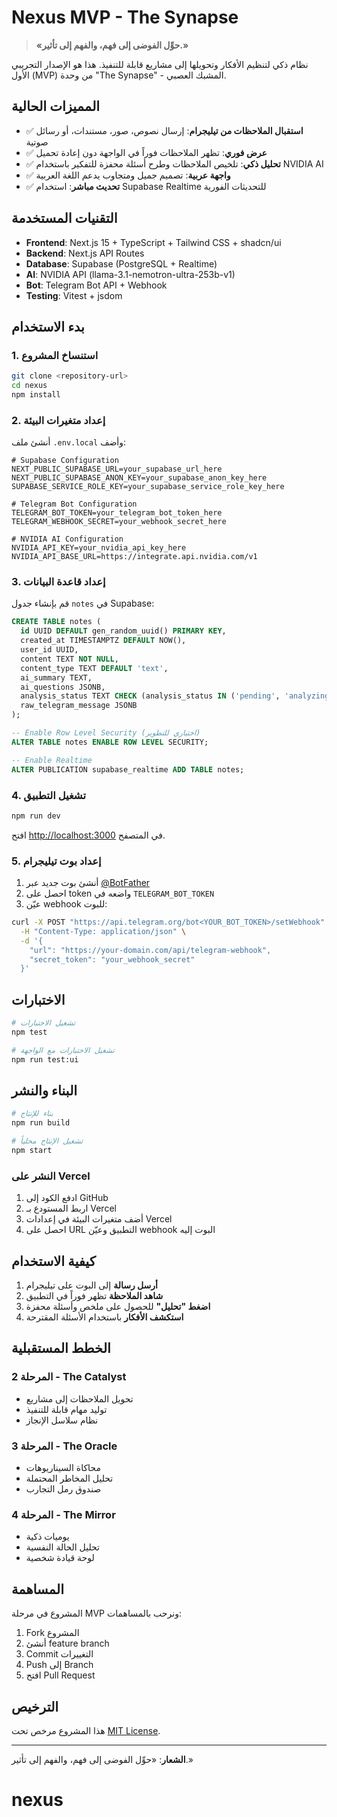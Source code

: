 # Nexus MVP - The Synapse

> **«حوِّل الفوضى إلى فهم، والفهم إلى تأثير.»**

نظام ذكي لتنظيم الأفكار وتحويلها إلى مشاريع قابلة للتنفيذ. هذا هو الإصدار التجريبي الأول (MVP) من وحدة "The Synapse" - المشبك العصبي.

## المميزات الحالية

- ✅ **استقبال الملاحظات من تيليجرام**: إرسال نصوص، صور، مستندات، أو رسائل صوتية
- ✅ **عرض فوري**: تظهر الملاحظات فوراً في الواجهة دون إعادة تحميل
- ✅ **تحليل ذكي**: تلخيص الملاحظات وطرح أسئلة محفزة للتفكير باستخدام NVIDIA AI
- ✅ **واجهة عربية**: تصميم جميل ومتجاوب يدعم اللغة العربية
- ✅ **تحديث مباشر**: استخدام Supabase Realtime للتحديثات الفورية

## التقنيات المستخدمة

- **Frontend**: Next.js 15 + TypeScript + Tailwind CSS + shadcn/ui
- **Backend**: Next.js API Routes
- **Database**: Supabase (PostgreSQL + Realtime)
- **AI**: NVIDIA API (llama-3.1-nemotron-ultra-253b-v1)
- **Bot**: Telegram Bot API + Webhook
- **Testing**: Vitest + jsdom

## بدء الاستخدام

### 1. استنساخ المشروع
```bash
git clone <repository-url>
cd nexus
npm install
```

### 2. إعداد متغيرات البيئة
أنشئ ملف `.env.local` وأضف:

```env
# Supabase Configuration
NEXT_PUBLIC_SUPABASE_URL=your_supabase_url_here
NEXT_PUBLIC_SUPABASE_ANON_KEY=your_supabase_anon_key_here
SUPABASE_SERVICE_ROLE_KEY=your_supabase_service_role_key_here

# Telegram Bot Configuration
TELEGRAM_BOT_TOKEN=your_telegram_bot_token_here
TELEGRAM_WEBHOOK_SECRET=your_webhook_secret_here

# NVIDIA AI Configuration
NVIDIA_API_KEY=your_nvidia_api_key_here
NVIDIA_API_BASE_URL=https://integrate.api.nvidia.com/v1
```

### 3. إعداد قاعدة البيانات
قم بإنشاء جدول `notes` في Supabase:

```sql
CREATE TABLE notes (
  id UUID DEFAULT gen_random_uuid() PRIMARY KEY,
  created_at TIMESTAMPTZ DEFAULT NOW(),
  user_id UUID,
  content TEXT NOT NULL,
  content_type TEXT DEFAULT 'text',
  ai_summary TEXT,
  ai_questions JSONB,
  analysis_status TEXT CHECK (analysis_status IN ('pending', 'analyzing', 'completed', 'error')),
  raw_telegram_message JSONB
);

-- Enable Row Level Security (اختياري للتطوير)
ALTER TABLE notes ENABLE ROW LEVEL SECURITY;

-- Enable Realtime
ALTER PUBLICATION supabase_realtime ADD TABLE notes;
```

### 4. تشغيل التطبيق
```bash
npm run dev
```

افتح [http://localhost:3000](http://localhost:3000) في المتصفح.

### 5. إعداد بوت تيليجرام
1. أنشئ بوت جديد عبر [@BotFather](https://t.me/BotFather)
2. احصل على token واضعه في `TELEGRAM_BOT_TOKEN`
3. عيّن webhook للبوت:
```bash
curl -X POST "https://api.telegram.org/bot<YOUR_BOT_TOKEN>/setWebhook" \
  -H "Content-Type: application/json" \
  -d '{
    "url": "https://your-domain.com/api/telegram-webhook",
    "secret_token": "your_webhook_secret"
  }'
```

## الاختبارات

```bash
# تشغيل الاختبارات
npm test

# تشغيل الاختبارات مع الواجهة
npm run test:ui
```

## البناء والنشر

```bash
# بناء للإنتاج
npm run build

# تشغيل الإنتاج محلياً
npm start
```

### النشر على Vercel
1. ادفع الكود إلى GitHub
2. اربط المستودع بـ Vercel
3. أضف متغيرات البيئة في إعدادات Vercel
4. احصل على URL التطبيق وعيّن webhook البوت إليه

## كيفية الاستخدام

1. **أرسل رسالة** إلى البوت على تيليجرام
2. **شاهد الملاحظة** تظهر فوراً في التطبيق
3. **اضغط "تحليل"** للحصول على ملخص وأسئلة محفزة
4. **استكشف الأفكار** باستخدام الأسئلة المقترحة

## الخطط المستقبلية

### المرحلة 2 - The Catalyst
- تحويل الملاحظات إلى مشاريع
- توليد مهام قابلة للتنفيذ
- نظام سلاسل الإنجاز

### المرحلة 3 - The Oracle
- محاكاة السيناريوهات
- تحليل المخاطر المحتملة
- صندوق رمل التجارب

### المرحلة 4 - The Mirror
- يوميات ذكية
- تحليل الحالة النفسية
- لوحة قيادة شخصية

## المساهمة

المشروع في مرحلة MVP ونرحب بالمساهمات:

1. Fork المشروع
2. أنشئ feature branch
3. Commit التغييرات
4. Push إلى Branch
5. افتح Pull Request

## الترخيص

هذا المشروع مرخص تحت [MIT License](LICENSE).

---

**الشعار**: «حوِّل الفوضى إلى فهم، والفهم إلى تأثير.»
# nexus
